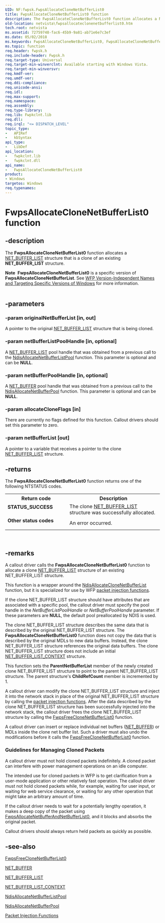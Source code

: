 ```yaml
---
UID: NF:fwpsk.FwpsAllocateCloneNetBufferList0
title: FwpsAllocateCloneNetBufferList0 function
description: The FwpsAllocateCloneNetBufferList0 function allocates a NET_BUFFER_LIST structure that is a clone of an existing NET_BUFFER_LIST structure.Note  FwpsAllocateCloneNetBufferList0 is a specific version of FwpsAllocateCloneNetBufferList.
old-location: netvista\fwpsallocateclonenetbufferlist0.htm
tech.root: netvista
ms.assetid: 72759748-fac6-45b9-9a81-ab71e6e7c3ef
ms.date: 05/02/2018
ms.keywords: FwpsAllocateCloneNetBufferList0, FwpsAllocateCloneNetBufferList0 function [Network Drivers Starting with Windows Vista], fwpsk/FwpsAllocateCloneNetBufferList0, netvista.fwpsallocateclonenetbufferlist0, wfp_ref_2_funct_3_fwps_A-B_1b361080-1a63-485a-89fc-05ef6b0cb1df.xml
ms.topic: function
req.header: fwpsk.h
req.include-header: Fwpsk.h
req.target-type: Universal
req.target-min-winverclnt: Available starting with Windows Vista.
req.target-min-winversvr: 
req.kmdf-ver: 
req.umdf-ver: 
req.ddi-compliance: 
req.unicode-ansi: 
req.idl: 
req.max-support: 
req.namespace: 
req.assembly: 
req.type-library: 
req.lib: Fwpkclnt.lib
req.dll: 
req.irql: "<= DISPATCH_LEVEL"
topic_type:
-	APIRef
-	kbSyntax
api_type:
-	LibDef
api_location:
-	fwpkclnt.lib
-	fwpkclnt.dll
api_name:
-	FwpsAllocateCloneNetBufferList0
product:
- Windows
targetos: Windows
req.typenames: 
---
```


# FwpsAllocateCloneNetBufferList0 function


## -description


The 
  <b>FwpsAllocateCloneNetBufferList0</b> function allocates a 
  <a href="https://msdn.microsoft.com/library/windows/hardware/ff568388">NET_BUFFER_LIST</a> structure that is a clone of an existing
  <b>NET_BUFFER_LIST</b> structure.
<div class="alert"><b>Note</b>  <b>FwpsAllocateCloneNetBufferList0</b> is a specific version of <b>FwpsAllocateCloneNetBufferList</b>. See <a href="https://msdn.microsoft.com/FBDF53E5-F7DE-4DEB-AC18-6D2BB59FE670">WFP Version-Independent Names and Targeting Specific Versions of Windows</a> for more information.</div><div> </div>

## -parameters




### -param originalNetBufferList [in, out]

A pointer to the original 
     <a href="https://msdn.microsoft.com/library/windows/hardware/ff568388">NET_BUFFER_LIST</a> structure that is being
     cloned.


### -param netBufferListPoolHandle [in, optional]

A 
     <a href="https://msdn.microsoft.com/library/windows/hardware/ff568388">NET_BUFFER_LIST</a> pool handle that was
     obtained from a previous call to the 
     <a href="https://msdn.microsoft.com/b117b472-0c26-41a9-b364-3d0cfbd26cc9">
     NdisAllocateNetBufferListPool</a> function. This parameter is optional and can be <b>NULL</b>.


### -param netBufferPoolHandle [in, optional]

A 
     <a href="https://msdn.microsoft.com/library/windows/hardware/ff568376">NET_BUFFER</a> pool handle that was obtained from a
     previous call to the 
     <a href="https://msdn.microsoft.com/library/windows/hardware/ff561613">NdisAllocateNetBufferPool</a> function. This parameter is optional and can be <b>NULL</b>.


### -param allocateCloneFlags [in]

There are currently no flags defined for this function. Callout drivers should set this parameter
     to zero.


### -param netBufferList [out]

A pointer to a variable that receives a pointer to the clone 
     <a href="https://msdn.microsoft.com/library/windows/hardware/ff568388">NET_BUFFER_LIST</a> structure.


## -returns



The 
     <b>FwpsAllocateCloneNetBufferList0</b> function returns one of the following NTSTATUS codes.

<table>
<tr>
<th>Return code</th>
<th>Description</th>
</tr>
<tr>
<td width="40%">
<dl>
<dt><b>STATUS_SUCCESS</b></dt>
</dl>
</td>
<td width="60%">
The clone 
       <a href="https://msdn.microsoft.com/library/windows/hardware/ff568388">NET_BUFFER_LIST</a> structure was
       successfully allocated.

</td>
</tr>
<tr>
<td width="40%">
<dl>
<dt><b>Other status codes</b></dt>
</dl>
</td>
<td width="60%">
An error occurred.

</td>
</tr>
</table>
 




## -remarks



A callout driver calls the 
    <b>FwpsAllocateCloneNetBufferList0</b> function to allocate a clone 
    <a href="https://msdn.microsoft.com/library/windows/hardware/ff568388">NET_BUFFER_LIST</a> structure of an existing
    NET_BUFFER_LIST structure.

This function is a wrapper around the 
    <a href="https://msdn.microsoft.com/357605a1-5c57-44ed-97b3-f466f9a7182c">
    NdisAllocateCloneNetBufferList</a> function, but it is specialized for use by WFP 
    <a href="https://docs.microsoft.com/windows-hardware/drivers/network/packet-injection-functions">packet injection functions</a>.

If the clone NET_BUFFER_LIST structure should have attributes that are associated with a specific pool,
    the callout driver must specify the pool handle in the 
    <i>NetBufferListPoolHandle</i> or 
    <i>NetBufferPoolHandle</i> parameter. If these parameters are <b>NULL</b>, the default pool preallocated by NDIS
    is used.

The clone NET_BUFFER_LIST structure describes the same data that is described by the original
    NET_BUFFER_LIST structure. The 
    <b>FwpsAllocateCloneNetBufferList0</b> function does not copy the data that is described by the original
    MDLs to new data buffers. Instead, the clone NET_BUFFER_LIST structure references the original data
    buffers. The clone NET_BUFFER_LIST structure does not include an initial 
    <a href="https://msdn.microsoft.com/e5d70be6-daa5-4d2e-94fd-5739edd8821e">
    NET_BUFFER_LIST_CONTEXT</a> structure.

This function sets the 
    <b>ParentNetBufferList</b> member of the newly created clone NET_BUFFER_LIST structure to point to the
    parent NET_BUFFER_LIST structure. The parent structure's 
    <b>ChildRefCount</b> member is incremented by 1.

A callout driver can modify the clone NET_BUFFER_LIST structure and inject it into the network stack
    in place of the original NET_BUFFER_LIST structure by calling the 
    <a href="https://docs.microsoft.com/windows-hardware/drivers/network/packet-injection-functions">packet injection functions</a>. After
    the data described by the clone NET_BUFFER_LIST structure has been successfully injected into the network
    stack, the callout driver frees the clone NET_BUFFER_LIST structure by calling the 
    <a href="https://msdn.microsoft.com/library/windows/hardware/ff551170">FwpsFreeCloneNetBufferList0</a> function.

A callout driver can insert or replace individual net buffers (<a href="https://msdn.microsoft.com/library/windows/hardware/ff568376">NET_BUFFER</a>) or MDLs inside the clone net buffer
    list. Such a driver must also undo the modifications before it calls the 
    <a href="https://msdn.microsoft.com/0d0dea63-de0d-4421-b123-ce31ac6af1d9">
    FwpsFreeCloneNetBufferList0</a> function.

<h3><a id="Guidelines_for_Managing_Cloned_Packets"></a><a id="guidelines_for_managing_cloned_packets"></a><a id="GUIDELINES_FOR_MANAGING_CLONED_PACKETS"></a>Guidelines for Managing Cloned Packets</h3>
A callout driver must not hold cloned packets indefinitely. A cloned packet can interfere with power
     management operations on an idle computer.

The intended use for cloned packets in WFP is to get clarification from a user-mode application or
     other relatively fast operation. The callout driver must not hold cloned packets while, for example,
     waiting for user input, or waiting for web service clearance, or waiting for any other operation that
     might take an arbitrary amount of time.

If the callout driver needs to wait for a potentially lengthy operation, it makes a deep copy of
     the packet using 
     <a href="https://msdn.microsoft.com/d7f2d3c0-f2c9-4624-b3e1-9fbbf64c7186">
     FwpsAllocateNetBufferAndNetBufferList0</a>, and it blocks and absorbs the original packet.

Callout drivers should always return held packets as quickly as possible.




## -see-also




<a href="https://msdn.microsoft.com/library/windows/hardware/ff551170">FwpsFreeCloneNetBufferList0</a>



<a href="https://msdn.microsoft.com/library/windows/hardware/ff568376">NET_BUFFER</a>



<a href="https://msdn.microsoft.com/library/windows/hardware/ff568388">NET_BUFFER_LIST</a>



<a href="https://msdn.microsoft.com/library/windows/hardware/ff568389">NET_BUFFER_LIST_CONTEXT</a>



<a href="https://msdn.microsoft.com/b117b472-0c26-41a9-b364-3d0cfbd26cc9">
   NdisAllocateNetBufferListPool</a>



<a href="https://msdn.microsoft.com/library/windows/hardware/ff561613">NdisAllocateNetBufferPool</a>



<a href="https://docs.microsoft.com/windows-hardware/drivers/network/packet-injection-functions">Packet Injection Functions</a>
 

 


